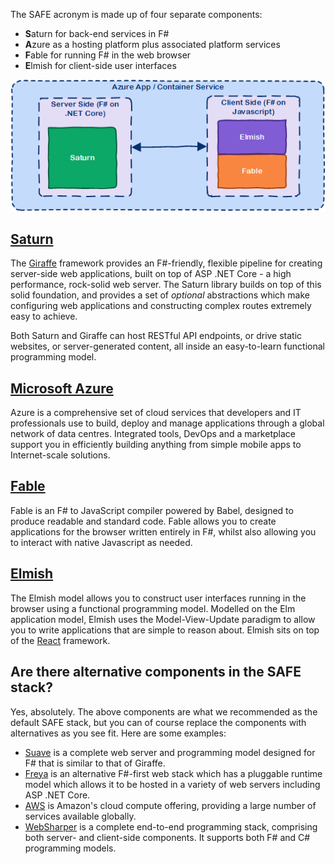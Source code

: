 The SAFE acronym is made up of four separate components:

* **S**aturn for back-end services in F#
* **A**zure as a hosting platform plus associated platform services
* **F**able for running F# in the web browser
* **E**lmish for client-side user interfaces

![](img/safe-1.png)

## [Saturn](https://saturnframework.github.io/docs/)
The [Giraffe](https://github.com/giraffe-fsharp/Giraffe) framework provides an F#-friendly, flexible pipeline for creating server-side web applications, built on top of ASP .NET Core - a high performance, rock-solid web server. The Saturn library builds on top of this solid foundation, and provides a set of *optional* abstractions which make configuring web applications and constructing complex routes extremely easy to achieve.

Both Saturn and Giraffe can host RESTful API endpoints, or drive static websites, or server-generated content, all inside an easy-to-learn functional programming model.

## [Microsoft Azure](https://azure.microsoft.com/en-gb/overview/what-is-azure/)
Azure is a comprehensive set of cloud services that developers and IT professionals use to build, deploy and manage applications through a global network of data centres. Integrated tools, DevOps and a marketplace support you in efficiently building anything from simple mobile apps to Internet-scale solutions.

## [Fable](http://fable.io/)
Fable is an F# to JavaScript compiler powered by Babel, designed to produce readable and standard code. Fable allows you to create applications for the browser written entirely in F#, whilst also allowing you to interact with native Javascript as needed.

## [Elmish](https://fable-elmish.github.io/elmish/)
The Elmish model allows you to construct user interfaces running in the browser using a functional programming model. Modelled on the Elm application model, Elmish uses the Model-View-Update paradigm to allow you to write applications that are simple to reason about. Elmish sits on top of the [React](https://reactjs.org/) framework.

## Are there alternative components in the SAFE stack?
Yes, absolutely. The above components are what we recommended as the default SAFE stack, but you can of course replace the components with alternatives as you see fit. Here are some examples:

* [Suave](https://suave.io/) is a complete web server and programming model designed for F# that is similar to that of Giraffe.
* [Freya](https://freya.io/) is an alternative F#-first web stack which has a pluggable runtime model which allows it to be hosted in a variety of web servers including ASP .NET Core.
* [AWS](https://aws.amazon.com/) is Amazon's cloud compute offering, providing a large number of services available globally.
* [WebSharper](http://websharper.com/) is a complete end-to-end programming stack, comprising both server- and client-side components. It supports both F# and C# programming models.